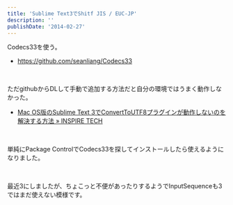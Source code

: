 ```yaml
---
title: 'Sublime Text3でShitf JIS / EUC-JP'
description: ''
publishDate: '2014-02-27'
---
```


<p>Codecs33を使う。</p>
<ul>
<li><a href="https://github.com/seanliang/Codecs33">https://github.com/seanliang/Codecs33</a></li>
</ul>
<p>&nbsp;</p>
<p>ただgithubからDLして手動で追加する方法だと自分の環境ではうまく動作しなかった。</p>
<ul>
<li><a href="http://inspire-tech.jp/2013/08/fix-convert-to-utf-8-of-sublime-text-3/">Mac OS版のSublime Text 3でConvertToUTF8プラグインが動作しないのを解決する方法 » INSPIRE TECH</a></li>
</ul>
<p>&nbsp;</p>
<p>単純にPackage ControlでCodecs33を探してインストールしたら使えるようになりました。</p>
<p>&nbsp;</p>
<p>最近3にしましたが、ちょこっと不便があったりするようでInputSequenceも3ではまだ使えない模様です。</p>

